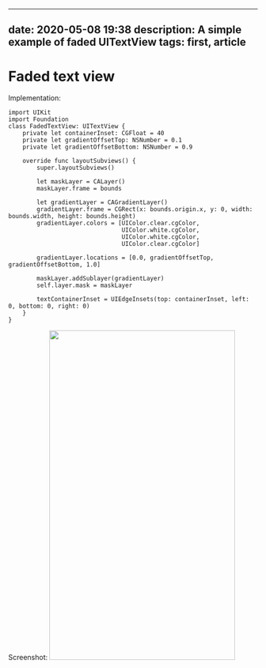 
---
date: 2020-05-08 19:38
description: A simple example of faded UITextView
tags: first, article
---
# Faded text view

Implementation:

```
import UIKit
import Foundation
class FadedTextView: UITextView {
    private let containerInset: CGFloat = 40
    private let gradientOffsetTop: NSNumber = 0.1
    private let gradientOffsetBottom: NSNumber = 0.9

    override func layoutSubviews() {
        super.layoutSubviews()

        let maskLayer = CALayer()
        maskLayer.frame = bounds

        let gradientLayer = CAGradientLayer()
        gradientLayer.frame = CGRect(x: bounds.origin.x, y: 0, width: bounds.width, height: bounds.height)
        gradientLayer.colors = [UIColor.clear.cgColor,
                                UIColor.white.cgColor,
                                UIColor.white.cgColor,
                                UIColor.clear.cgColor]

        gradientLayer.locations = [0.0, gradientOffsetTop, gradientOffsetBottom, 1.0]

        maskLayer.addSublayer(gradientLayer)
        self.layer.mask = maskLayer

        textContainerInset = UIEdgeInsets(top: containerInset, left: 0, bottom: 0, right: 0)
    }
}
```

Screenshot:
<img src="/screenshot.png" width="375" height="667">
